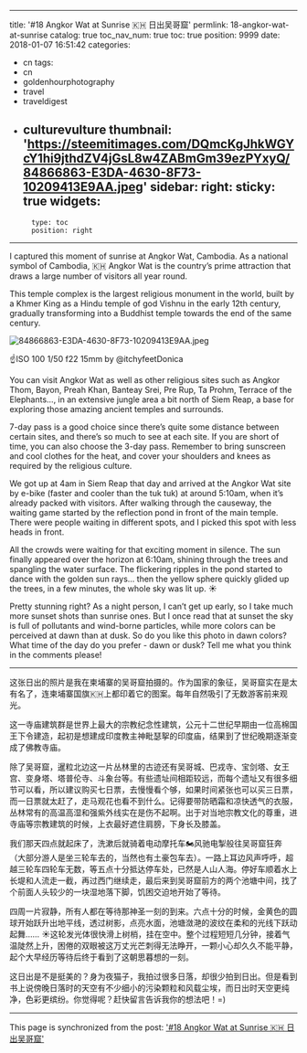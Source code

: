 
---
title: '#18 Angkor Wat at Sunrise 🇰🇭 日出吴哥窟'
permlink: 18-angkor-wat-at-sunrise
catalog: true
toc_nav_num: true
toc: true
position: 9999
date: 2018-01-07 16:51:42
categories:
- cn
tags:
- cn
- goldenhourphotography
- travel
- traveldigest
- culturevulture
thumbnail: 'https://steemitimages.com/DQmcKgJhkWGYcY1hi9jthdZV4jGsL8w4ZABmGm39ezPYxyQ/84866863-E3DA-4630-8F73-10209413E9AA.jpeg'
sidebar:
    right:
        sticky: true
widgets:
    -
        type: toc
        position: right
---


I captured this moment of sunrise at Angkor Wat, Cambodia. As a national symbol of Cambodia, 🇰🇭 Angkor Wat is the country’s prime attraction that draws a large number of visitors all year round. 

This temple complex is the largest religious monument in the world, built by a Khmer King as a Hindu temple of god Vishnu in the early 12th century, gradually transforming into a Buddhist temple towards the end of the same century. 

![84866863-E3DA-4630-8F73-10209413E9AA.jpeg](https://steemitimages.com/DQmcKgJhkWGYcY1hi9jthdZV4jGsL8w4ZABmGm39ezPYxyQ/84866863-E3DA-4630-8F73-10209413E9AA.jpeg)

☝️ISO 100  1/50  f22  15mm   by @itchyfeetDonica


You can visit Angkor Wat as well as other religious sites such as Angkor Thom, Bayon, Preah Khan, Banteay Srei, Pre Rup, Ta Prohm, Terrace of the Elephants..., in an extensive jungle area a bit north of Siem Reap, a base for exploring those amazing ancient temples and surrounds. 

7-day pass is a good choice since there’s quite some distance between certain sites, and there’s so much to see at each site. If you are short of time, you can also choose the 3-day pass. Remember to bring sunscreen and cool clothes for the heat, and cover your shoulders and knees as required by the religious culture. 

We got up at 4am in Siem Reap that day and arrived at the Angkor Wat site by e-bike (faster and cooler than the tuk tuk) at around 5:10am, when it’s already packed with visitors. After walking through the causeway, the waiting game started by the reflection pond in front of the main temple. There were people waiting in different spots, and I picked this spot with less heads in front. 

All the crowds were waiting for that exciting moment in silence. The sun finally appeared over the horizon at 6:10am, shining through the trees and spangling the water surface. The flickering ripples in the pond started to dance with the golden sun rays... then the yellow sphere quickly glided up the trees, in a few minutes, the whole sky was lit up. ☀️

Pretty stunning right? As a night person, I can’t get up early, so I take much more sunset shots than sunrise ones. But I once read that at sunset the sky is full of pollutants and wind-borne particles, while more colors can be perceived at dawn than at dusk. So do you like this photo in dawn colors? What time of the day do you prefer - dawn or dusk? Tell me what you think in the comments please! 

*** 

这张日出的照片是我在柬埔寨的吴哥窟拍摄的。作为国家的象征，吴哥窟实在是太有名了，连柬埔寨国旗🇰🇭上都印着它的图案。每年自然吸引了无数游客前来观光。

这一寺庙建筑群是世界上最大的宗教纪念性建筑，公元十二世纪早期由一位高棉国王下令建造，起初是想建成印度教主神毗瑟挐的印度庙，结果到了世纪晚期逐渐变成了佛教寺庙。

除了吴哥窟，暹粒北边这一片丛林里的古迹还有吴哥城、巴戎寺、宝剑塔、女王宫、变身塔、塔普伦寺、斗象台等。有些遗址间相距较远，而每个遗址又有很多细节可以看，所以建议购买七日票，去慢慢看个够，如果时间紧张也可以买三日票，而一日票就太赶了，走马观花也看不到什么。记得要带防晒霜和凉快透气的衣服，丛林常有的高温高湿和强紫外线实在是伤不起啊。出于对当地宗教文化的尊重，进寺庙等宗教建筑的时候，上衣最好遮住肩膀，下身长及膝盖。

我们那天四点就起床了，洗漱后就骑着电动摩托车🏍️风驰电掣般往吴哥窟狂奔（大部分游人是坐三轮车去的，当然也有土豪包车去）。一路上耳边风声呼呼，超越三轮车四轮车无数，等五点十分抵达停车处，已然是人山人海。停好车顺着水上长堤和人流走一截，再过西门继续走，最后来到吴哥窟前方的两个池塘中间，找了个前面人头较少的一块湿地落下脚，饥困交迫地开始了等待。

四周一片寂静，所有人都在等待那神圣一刻的到来。六点十分的时候，金黄色的圆球开始跃升出地平线，透过树影，点亮水面，池塘潋滟的波纹在柔和的光线下跃动起舞…… ☀️这轮发光体很快滑上树梢，挂在空中。整个过程短短几分钟，接着气温陡然上升，困倦的双眼被这万丈光芒刺得无法睁开，一颗小心却久久不能平静，起个大早经历等待后终于看到了这朝思暮想的一刻。

这日出是不是挺美的？身为夜猫子，我拍过很多日落，却很少拍到日出。但是看到书上说傍晚日落时的天空有不少细小的污染颗粒和风载尘埃，而日出时天空更纯净，色彩更缤纷。你觉得呢？赶快留言告诉我你的想法吧！=)

- - -

This page is synchronized from the post: ['#18 Angkor Wat at Sunrise 🇰🇭 日出吴哥窟'](https://steemit.com/@itchyfeetdonica/18-angkor-wat-at-sunrise)
